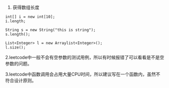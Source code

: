 1. 获得数组长度<br>
```
int[] i = new int[10];
i.length;

String s = new String("this is string");
s.length();

List<Integer> l = new Arraylist<Integer>();
l.size();
```

2.leetcode中一般不会有空参数的测试用例，所以有时候报错了可以看看是不是空参数的问题。

3.leetcode中函数调用会占用大量CPU时间，所以建议写在一个函数内，虽然不符合设计原则。
